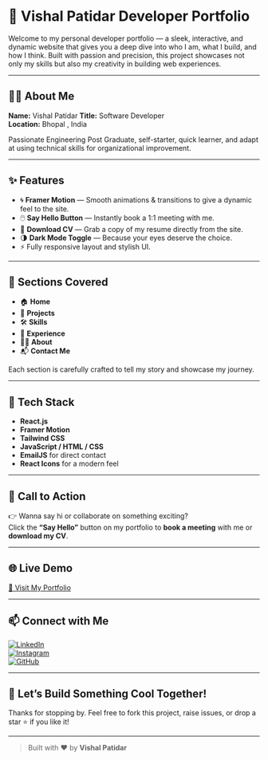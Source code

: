 # 🚀 Vishal Patidar Developer Portfolio



Welcome to my personal developer portfolio — a sleek, interactive, and dynamic website that gives you a deep dive into who I am, what I build, and how I think. Built with passion and precision, this project showcases not only my skills but also my creativity in building web experiences.

---

## 🧑‍💻 About Me

**Name:** Vishal Patidar
**Title:**  Software Developer  
**Location:** Bhopal , India  

Passionate Engineering Post Graduate, self-starter, quick learner, and adapt at using technical skills for organizational improvement.

---

## ✨ Features

- 🌀 **Framer Motion** — Smooth animations & transitions to give a dynamic feel to the site.
- 🖱️ **Say Hello Button** — Instantly book a 1:1 meeting with me.
- 📄 **Download CV** — Grab a copy of my resume directly from the site.
- 🌗 **Dark Mode Toggle** — Because your eyes deserve the choice.
- ⚡ Fully responsive layout and stylish UI.

---

## 📌 Sections Covered

- 🏠 **Home**
- 📁 **Projects**
- 🛠️ **Skills**
- 💼 **Experience**
- 🧑‍🎓 **About**
- 📬 **Contact Me**

Each section is carefully crafted to tell my story and showcase my journey.

---

## 🔧 Tech Stack

- **React.js**
- **Framer Motion**
- **Tailwind CSS**
- **JavaScript / HTML / CSS**
- **EmailJS** for direct contact
- **React Icons** for a modern feel


---

## 🎯 Call to Action

👉 Wanna say hi or collaborate on something exciting?  
Click the **“Say Hello”** button on my portfolio to **book a meeting** with me or **download my CV**.

---

## 🌐 Live Demo

[🚀 Visit My Portfolio](https://vishalpatidar.netlify.app/)  

---

## 📫 Connect with Me

[![LinkedIn](https://img.shields.io/badge/LinkedIn-0077B5?logo=linkedin&style=for-the-badge&logoColor=white)](https://www.linkedin.com/in/vishal-patidar-234249286/)  
[![Instagram](https://img.shields.io/badge/Instagram-E4405F?logo=instagram&style=for-the-badge&logoColor=white)](https://www.instagram.com/vishal_ptdr07/)  
[![GitHub](https://img.shields.io/badge/GitHub-181717?logo=github&style=for-the-badge&logoColor=white)](https://github.com/Vishalptdr7)

---

## 🤘 Let’s Build Something Cool Together!

Thanks for stopping by. Feel free to fork this project, raise issues, or drop a star ⭐️ if you like it!

---

> Built with ❤️ by **Vishal Patidar**
